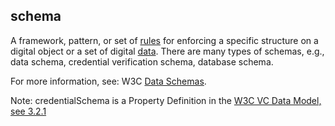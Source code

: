 ## schema

<p class="c8"><span class="c9">A framework, pattern, or set of </span><span class="c2 c9"><a class="c3" href="#h.v7s575ulon74">rules</a></span><span class="c9">&nbsp;for enforcing a specific structure on a digital object or a set of digital </span><span class="c2 c9"><a class="c3" href="#h.o783ayrrkc6g">data</a></span><span class="c9">. There are many types of schemas, e.g., data schema, credential verification schema, database schema.</span></p><p class="c8"><span>For more information, see: W3C </span><span class="c2"><a class="c3" href="https://www.google.com/url?q=https://www.w3.org/TR/vc-data-model/%23data-schemas&amp;sa=D&amp;source=editors&amp;ust=1706779842819099&amp;usg=AOvVaw353jyNEdds2gZK71QqScZL">Data Schemas</a></span><span>.</span></p><p class="c8"><span>Note: </span><span class="c18">credentialSchema </span><span>is a Property Definition in the </span><span class="c2"><a class="c3" href="https://www.google.com/url?q=https://www.w3.org/2018/credentials/%23credentialSchema&amp;sa=D&amp;source=editors&amp;ust=1706779842819415&amp;usg=AOvVaw3RCHNTOpQf3bOA4DcPSl5X">W3C VC Data Model, see 3.2.1</a></span></p>

